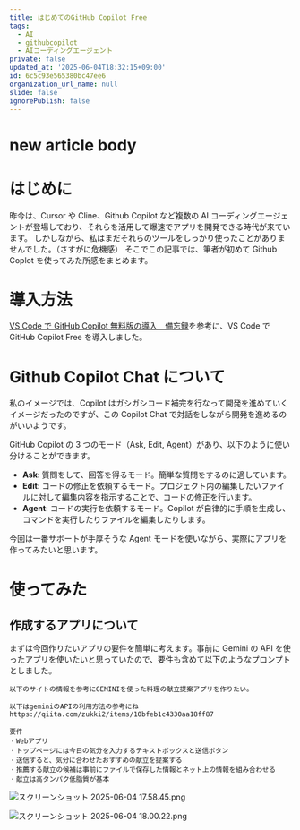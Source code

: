 ```yaml
---
title: はじめてのGitHub Copilot Free
tags:
  - AI
  - githubcopilot
  - AIコーディングエージェント
private: false
updated_at: '2025-06-04T18:32:15+09:00'
id: 6c5c93e565380bc47ee6
organization_url_name: null
slide: false
ignorePublish: false
---
```


# new article body

# はじめに

昨今は、Cursor や Cline、Github Copilot など複数の AI コーディングエージェントが登場しており、それらを活用して爆速でアプリを開発できる時代が来ています。
しかしながら、私はまだそれらのツールをしっかり使ったことがありませんでした。（さすがに危機感）
そこでこの記事では、筆者が初めて Github Coplot を使ってみた所感をまとめます。

# 導入方法

[VS Code で GitHub Copilot 無料版の導入　備忘録](https://zenn.dev/yuta_haruna/articles/fb809e68e6bae5)を参考に、VS Code で GitHub Copilot Free を導入しました。

# Github Copilot Chat について

私のイメージでは、Copilot はガシガシコード補完を行なって開発を進めていくイメージだったのですが、この Copilot Chat で対話をしながら開発を進めるのがいいようです。

GitHub Copilot の 3 つのモード（Ask, Edit, Agent）があり、以下のように使い分けることができます。

- **Ask**: 質問をして、回答を得るモード。簡単な質問をするのに適しています。
- **Edit**: コードの修正を依頼するモード。プロジェクト内の編集したいファイルに対して編集内容を指示することで、コードの修正を行います。
- **Agent**: コードの実行を依頼するモード。Copilot が自律的に手順を生成し、コマンドを実行したりファイルを編集したりします。

今回は一番サポートが手厚そうな Agent モードを使いながら、実際にアプリを作ってみたいと思います。

# 使ってみた

## 作成するアプリについて

まずは今回作りたいアプリの要件を簡単に考えます。事前に Gemini の API を使ったアプリを使いたいと思っていたので、要件も含めて以下のようなプロンプトとしました。

```
以下のサイトの情報を参考にGEMINIを使った料理の献立提案アプリを作りたい。

以下はgeminiのAPIの利用方法の参考にね
https://qiita.com/zukki2/items/10bfeb1c4330aa18ff87

要件
・Webアプリ
・トップページには今日の気分を入力するテキストボックスと送信ボタン
・送信すると、気分に合わせたおすすめの献立を提案する
・推薦する献立の候補は事前にファイルで保存した情報とネット上の情報を組み合わせる
・献立は高タンパク低脂質が基本
```

![スクリーンショット 2025-06-04 17.58.45.png](https://qiita-image-store.s3.ap-northeast-1.amazonaws.com/0/1665105/bca0d70a-98f0-4228-8770-37a5fcf86b00.png)

![スクリーンショット 2025-06-04 18.00.22.png](https://qiita-image-store.s3.ap-northeast-1.amazonaws.com/0/1665105/4402a189-939f-4a90-8325-e3bc5da2ca9f.png)
